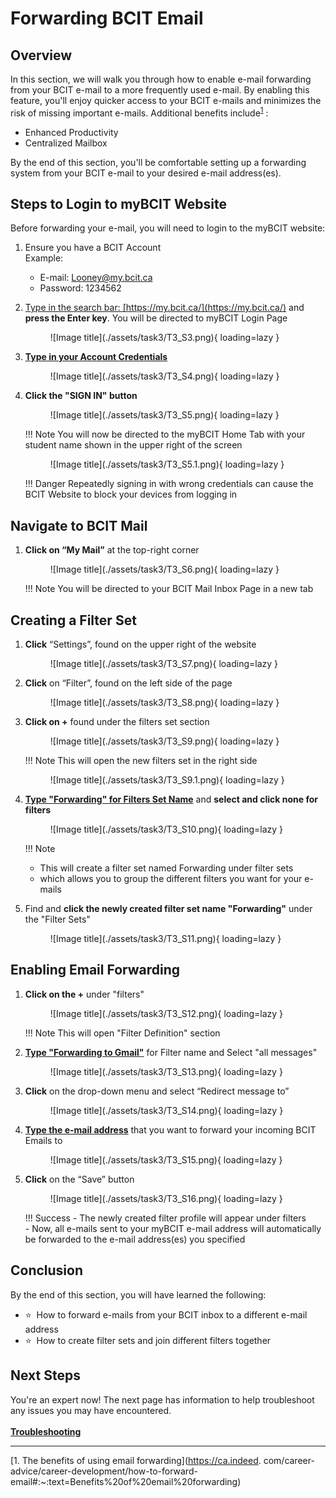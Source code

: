 # Forwarding BCIT Email

## Overview

In this section, we will walk you through how to enable e-mail forwarding from your BCIT e-mail to a more frequently 
used e-mail. By enabling this feature, you'll enjoy quicker access to your BCIT 
e-mails and minimizes the risk of missing important e-mails. Additional benefits include<sup>[1](#fn1)</sup>
</sup>:

- Enhanced Productivity
- Centralized Mailbox

By the end of this section, you'll be comfortable setting up a forwarding system from your BCIT e-mail to your desired 
e-mail address(es).

## Steps to Login to myBCIT Website

Before forwarding your e-mail, you will need to login to the myBCIT website:

1. Ensure you have a BCIT Account <br>
    Example:
    - E-mail: <Looney@my.bcit.ca>
    - Password: 1234562

2. <u>Type in the search bar: [https://my.bcit.ca/](https://my.bcit.ca/)</a></u> 
   and **press the Enter key**. You will be directed to myBCIT Login 
   Page

    <figure markdown = "span"> ![Image title](./assets/task3/T3_S3.png){ loading=lazy } </figure>

3. <u>**Type in your Account Credentials**</u>

    <figure markdown = "span"> ![Image title](./assets/task3/T3_S4.png){ loading=lazy } </figure>

4. **Click the "SIGN IN" button**

    <figure markdown = "span"> ![Image title](./assets/task3/T3_S5.png){ loading=lazy } </figure>

    !!! Note
        You will now be directed to the myBCIT Home Tab with your student name shown in the upper right of the screen

    <figure markdown = "span"> ![Image title](./assets/task3/T3_S5.1.png){ loading=lazy } </figure>

    !!! Danger
        Repeatedly signing in with wrong credentials can cause the BCIT Website to block your devices from logging in

## Navigate to BCIT Mail

1. **Click on “My Mail”** at the top-right corner

    <figure markdown = "span"> ![Image title](./assets/task3/T3_S6.png){ loading=lazy } </figure>

    !!! Note
        You will be directed to your BCIT Mail Inbox Page in a new tab

## Creating a Filter Set

1. **Click** “Settings”, found on the upper right of the website

    <figure markdown = "span"> ![Image title](./assets/task3/T3_S7.png){ loading=lazy } </figure>

2. **Click** on “Filter”, found on the left side of the page

    <figure markdown = "span"> ![Image title](./assets/task3/T3_S8.png){ loading=lazy } </figure>

3. **Click on +** found under the filters set section

    <figure markdown = "span"> ![Image title](./assets/task3/T3_S9.png){ loading=lazy } </figure>

    !!! Note
        This will open the new filters set in the right side

    <figure markdown = "span"> ![Image title](./assets/task3/T3_S9.1.png){ loading=lazy } </figure>

4. <u>**Type "Forwarding" for Filters Set Name**</u> and **select and click none for filters**

    <figure markdown = "span"> ![Image title](./assets/task3/T3_S10.png){ loading=lazy } </figure>

    !!! Note
    - This will create a filter set named Forwarding under filter sets
    - which allows you to group the different filters you want for your e-mails

5. Find and **click the newly created filter set name "Forwarding"** under the "Filter Sets"

    <figure markdown = "span"> ![Image title](./assets/task3/T3_S11.png){ loading=lazy } </figure>

## Enabling Email Forwarding

1. **Click on the +** under "filters"

    <figure markdown = "span"> ![Image title](./assets/task3/T3_S12.png){ loading=lazy } </figure>

    !!! Note
        This will open "Filter Definition" section

2. <u>**Type "Forwarding to Gmail"**</u> for Filter name and Select "all messages"

    <figure markdown = "span"> ![Image title](./assets/task3/T3_S13.png){ loading=lazy } </figure>

3. **Click** on the drop-down menu and select “Redirect message to”

    <figure markdown = "span"> ![Image title](./assets/task3/T3_S14.png){ loading=lazy } </figure>

4. <u>**Type the e-mail address**</u> that you want to forward your incoming BCIT Emails to

    <figure markdown = "span"> ![Image title](./assets/task3/T3_S15.png){ loading=lazy } </figure>

5. **Click** on the “Save” button

    <figure markdown = "span"> ![Image title](./assets/task3/T3_S16.png){ loading=lazy } </figure>

    !!! Success
        - The newly created filter profile will appear under filters <br>
        - Now, all e-mails sent to your myBCIT e-mail address will automatically be forwarded to the e-mail address(es) you specified

## Conclusion

By the end of this section, you will have learned the following:
<ul>
    <li id="staremoji"> ⭐&nbsp How to forward e-mails from your BCIT inbox to a different e-mail address</li>
    <li id="staremoji"> ⭐&nbsp How to create filter sets and join different filters together</li>
</ul>

## Next Steps

You're an expert now! The next page has information to help troubleshoot any issues you may have encountered.
<br>
<br>
**[Troubleshooting](troubleshooting.md)**

***
<a id="fn1"> [1. The benefits of using email forwarding](https://ca.indeed.
com/career-advice/career-development/how-to-forward-email#:~:text=Benefits%20of%20email%20forwarding) </a>
